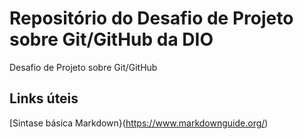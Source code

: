# Repositório do Desafio de Projeto sobre Git/GitHub da DIO
Desafio de Projeto sobre Git/GitHub

## Links úteis
[Sintase básica Markdown}(https://www.markdownguide.org/)
